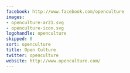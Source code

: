 ```yaml
---
facebook: http://www.facebook.com/openculture
images:
- openculture-ar21.svg
- openculture-icon.svg
logohandle: openculture
skipped: 0
sort: openculture
title: Open Culture
twitter: openculture
website: http://www.openculture.com/
---
```

